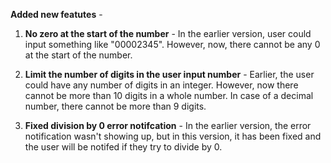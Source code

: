 **Added new featutes** - 

1. **No zero at the start of the number** - In the earlier version, user could input something like "00002345". However, now, there cannot be any 0 at the start of the number. 

2. **Limit the number of digits in the user input number** - Earlier, the user could have any number of digits in an integer. However, now there cannot be more than 10 digits in a whole number. In case of a decimal number, there cannot be more than 9 digits. 

3. **Fixed division by 0 error notifcation** - In the earlier version, the error notification wasn't showing up, but in this version, it has been fixed and the user will be notifed if they try to divide by 0. 
